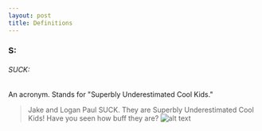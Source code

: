 ```yaml
---
layout: post
title: Definitions
---
```

### S:
###### SUCK:
An acronym. Stands for "Superbly Underestimated Cool Kids."
> Jake and Logan Paul SUCK. They are Superbly Underestimated Cool Kids! Have you seen how buff they are? 
>![alt text](https://i.ytimg.com/vi/8ieOj95ZQes/maxresdefault.jpg "The Cool Kids, Jake and Logan Paul")
